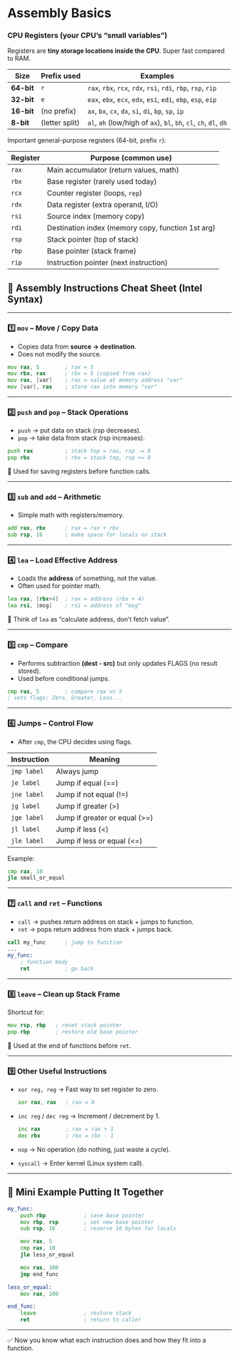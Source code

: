 # Assembly Basics

### &#x20;CPU Registers (your CPU’s “small variables”)

Registers are **tiny storage locations inside the CPU**. Super fast compared to RAM.

| Size       | Prefix used    | Examples                                                          |
| ---------- | -------------- | ----------------------------------------------------------------- |
| **64-bit** | `r`            | `rax`, `rbx`, `rcx`, `rdx`, `rsi`, `rdi`, `rbp`, `rsp`, `rip`     |
| **32-bit** | `e`            | `eax`, `ebx`, `ecx`, `edx`, `esi`, `edi`, `ebp`, `esp`, `eip`     |
| **16-bit** | (no prefix)    | `ax`, `bx`, `cx`, `dx`, `si`, `di`, `bp`, `sp`, `ip`              |
| **8-bit**  | (letter split) | `al`, `ah` (low/high of `ax`), `bl`, `bh`, `cl`, `ch`, `dl`, `dh` |

Important general-purpose registers (64-bit, prefix `r`):

| Register | Purpose (common use)                              |
| -------- | ------------------------------------------------- |
| `rax`    | Main accumulator (return values, math)            |
| `rbx`    | Base register (rarely used today)                 |
| `rcx`    | Counter register (loops, `rep`)                   |
| `rdx`    | Data register (extra operand, I/O)                |
| `rsi`    | Source index (memory copy)                        |
| `rdi`    | Destination index (memory copy, function 1st arg) |
| `rsp`    | Stack pointer (top of stack)                      |
| `rbp`    | Base pointer (stack frame)                        |
| `rip`    | Instruction pointer (next instruction)            |

## 📝 Assembly Instructions Cheat Sheet (Intel Syntax)

***

### 1️⃣ `mov` – Move / Copy Data

* Copies data from **source → destination**.
* Does not modify the source.

```asm
mov rax, 5        ; rax = 5
mov rbx, rax      ; rbx = 5 (copied from rax)
mov rax, [var]    ; rax = value at memory address "var"
mov [var], rax    ; store rax into memory "var"
```

***

### 2️⃣ `push` and `pop` – Stack Operations

* `push` → put data on stack (rsp decreases).
* `pop` → take data from stack (rsp increases).

```asm
push rax          ; stack top = rax, rsp -= 8
pop rbx           ; rbx = stack top, rsp += 8
```

📌 Used for saving registers before function calls.

***

### 3️⃣ `sub` and `add` – Arithmetic

* Simple math with registers/memory.

```asm
add rax, rbx      ; rax = rax + rbx
sub rsp, 16       ; make space for locals on stack
```

***

### 4️⃣ `lea` – Load Effective Address

* Loads the **address** of something, not the value.
* Often used for pointer math.

```asm
lea rax, [rbx+4]  ; rax = address (rbx + 4)
lea rsi, [msg]    ; rsi = address of "msg"
```

📌 Think of `lea` as “calculate address, don’t fetch value”.

***

### 5️⃣ `cmp` – Compare

* Performs subtraction **(dest - src)** but only updates FLAGS (no result stored).
* Used before conditional jumps.

```asm
cmp rax, 5        ; compare rax vs 5
; sets flags: Zero, Greater, Less...
```

***

### 6️⃣ Jumps – Control Flow

* After `cmp`, the CPU decides using flags.

| Instruction | Meaning                       |
| ----------- | ----------------------------- |
| `jmp label` | Always jump                   |
| `je label`  | Jump if equal (==)            |
| `jne label` | Jump if not equal (!=)        |
| `jg label`  | Jump if greater (>)           |
| `jge label` | Jump if greater or equal (>=) |
| `jl label`  | Jump if less (<)              |
| `jle label` | Jump if less or equal (<=)    |

Example:

```asm
cmp rax, 10
jle small_or_equal
```

***

### 7️⃣ `call` and `ret` – Functions

* `call` → pushes return address on stack + jumps to function.
* `ret` → pops return address from stack + jumps back.

```asm
call my_func      ; jump to function
...
my_func:
    ; function body
    ret           ; go back
```

***

### 8️⃣ `leave` – Clean up Stack Frame

Shortcut for:

```asm
mov rsp, rbp   ; reset stack pointer
pop rbp        ; restore old base pointer
```

📌 Used at the end of functions before `ret`.

***

### 9️⃣ Other Useful Instructions

*   `xor reg, reg` → Fast way to set register to zero.

    ```asm
    xor rax, rax   ; rax = 0
    ```
*   `inc reg` / `dec reg` → Increment / decrement by 1.

    ```asm
    inc rax        ; rax = rax + 1
    dec rbx        ; rbx = rbx - 1
    ```
* `nop` → No operation (do nothing, just waste a cycle).
* `syscall` → Enter kernel (Linux system call).

***

## 🔹 Mini Example Putting It Together

```asm
my_func:
    push rbp            ; save base pointer
    mov rbp, rsp        ; set new base pointer
    sub rsp, 16         ; reserve 16 bytes for locals

    mov rax, 5
    cmp rax, 10
    jle less_or_equal

    mov rax, 100
    jmp end_func

less_or_equal:
    mov rax, 200

end_func:
    leave               ; restore stack
    ret                 ; return to caller
```

***

✅ Now you know what each instruction does and how they fit into a function.
